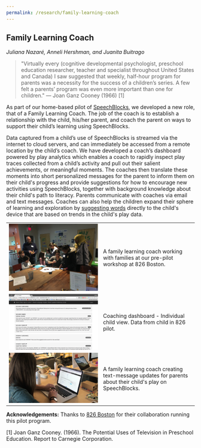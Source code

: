 ```yaml
---
permalink: /research/family-learning-coach
---
```


## Family Learning Coach
*Juliana Nazaré, Anneli Hershman, and Juanita Buitrago*

> "Virtually every (cognitive developmental psychologist, preschool education researcher, teacher and specialist throughout United States and Canada) I saw suggested that weekly, half-hour program for parents was a necessity for the success of a children’s series. A few felt a parents’ program was even more important than one for children." — Joan Ganz Cooney (1966) [1]

As part of our home-based pilot of <a href="/research/speechblocks/">SpeechBlocks</a>, we developed a new role, that of a Family Learning Coach. The job of the coach is to establish a relationship with the child, his/her parent, and coach the parent on ways to support their child’s learning using SpeechBlocks. 

Data captured from a child’s use of SpeechBlocks is streamed via the internet to cloud servers, and can immediately be accessed from a remote location by the child’s coach. We have developed a coach’s dashboard powered by play analytics which enables a coach to rapidly inspect play traces collected from a child’s activity and pull out their salient achievements, or meaningful moments. The coaches then translate these moments into short personalized messages for the parent to inform them on their child's progress and provide suggestions for how to encourage new activities using SpeechBlocks, together with background knowledge about their child's path to literacy. Parents communicate with coaches via email and text messages. Coaches can also help the children expand their sphere of learning and exploration by <a href="/research/speechblocks#scaffolding">suggesting words</a> directly to the child's device that are based on trends in the child's play data.

<table>
	<tr>
		<td width="50%" style="border: 0px !important;">
			<img src="/images/projects/family-learning-coach/pre-pilot.jpg" width="100%">
		</td>
		<td width="50%" style="border: 0px !important;">
			A family learning coach working with families at our pre-pilot workshop at 826 Boston.
		</td>
	</tr>
	<tr>
		<td width="50%" style="border: 0px !important;">
			<img src="/images/projects/family-learning-coach/dashboard.png" width="100%">
		</td>
		<td width="50%" style="border: 0px !important;">
			Coaching dashboard - Individual child view. Data from child in 826 pilot.</td>
	</tr>
	<tr>
		<td width="50%" style="border: 0px !important;">
			<img src="/images/projects/family-learning-coach/coach-creating-updates.png" width="100%">
		</td>
		<td width="50%" style="border: 0px !important;">
			A family learning coach creating text-message updates for parents about their child's play on SpeechBlocks.
		</td>
	</tr>
</table>

__Acknowledgements:__ Thanks to <a href="http://www.826boston.org/">826 Boston</a> for their collaboration running this pilot program.

[1] Joan Ganz Cooney. (1966). The Potential Uses of Television in Preschool Education. Report to Carnegie Corporation.